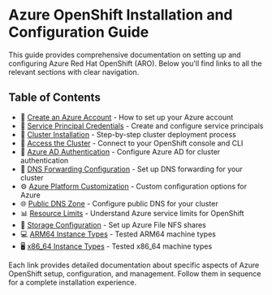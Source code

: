 # Azure OpenShift Installation and Configuration Guide

This guide provides comprehensive documentation on setting up and configuring Azure Red Hat OpenShift (ARO). Below you'll find links to all the relevant sections with clear navigation.

## Table of Contents

- 📝 [Create an Azure Account](1account.md) - How to set up your Azure account
- 🔑 [Service Principal Credentials](2credentials.md) - Create and configure service principals
- 🚀 [Cluster Installation](3install.md) - Step-by-step cluster deployment process
- 🔌 [Access the Cluster](4AccessCluster.md) - Connect to your OpenShift console and CLI
- 👥 [Azure AD Authentication](5aad.md) - Configure Azure AD for cluster authentication
- 🔄 [DNS Forwarding Configuration](6DNSForward.md) - Set up DNS forwarding for your cluster
- ⚙️ [Azure Platform Customization](customization.md) - Custom configuration options for Azure
- 🌐 [Public DNS Zone](dnszone.md) - Configure public DNS for your cluster
- 📊 [Resource Limits](limits.md) - Understand Azure service limits for OpenShift
- 💾 [Storage Configuration](Storage.md) - Set up Azure File NFS shares
- 💻 [ARM64 Instance Types](tested_instance_types_aarch64.md) - Tested ARM64 machine types
- 🖥️ [x86_64 Instance Types](tested_instance_types_x86_64.md) - Tested x86_64 machine types

Each link provides detailed documentation about specific aspects of Azure OpenShift setup, configuration, and management. Follow them in sequence for a complete installation experience.